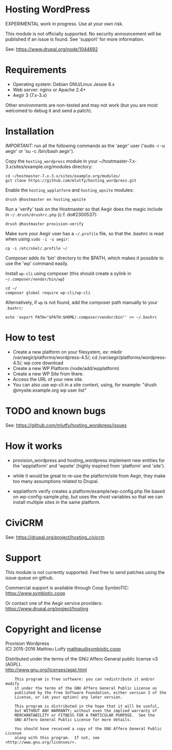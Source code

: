 Hosting WordPress
=================

EXPERIMENTAL work in progress. Use at your own risk.

This module is not officially supported. No security announcement will be
published if an issue is found. See 'support' for more information.

See: https://www.drupal.org/node/1044692

Requirements
============

* Operating system: Debian GNU/Linux Jessie 8.x
* Web server: nginx or Apache 2.4+
* Aegir 3 (7.x-3.x)

Other environments are non-tested and may not work (but you are most welcomed to debug it and send a patch).

Installation
============

*IMPORTANT:* run all the following commands as the 'aegir' user ('sudo -i -u aegir' or 'su -c /bin/bash aegir').

Copy the `hosting_wordpress` module in your ~/hostmaster-7.x-3.x/sites/example.org/modules directory:

    cd ~/hostmaster-7.x-3.x/sites/example.org/modules/
    git clone https://github.com/mlutfy/hosting_wordpress.git

Enable the `hosting_wpplatform` and `hosting_wpsite` modules:

    drush @hostmaster en hosting_wpsite

Run a 'verify' task on the Hostmaster so that Aegir does the magic include in `~/.drush/drushrc.php` (c.f. do#2300537):

    drush @hostmaster provision-verify

Make sure your Aegir user has a `~/.profile` file, so that the .bashrc is read when using `sudo -i -u aegir`:

    cp -i /etc/skel/.profile ~/

Composer adds its 'bin' directory to the $PATH, which makes it possible to use the 'wp' command easily.

Install `wp-cli` using composer (this should create a sylink in `~/.composer/vendor/bin/wp`)

    cd ~/
    composer global require wp-cli/wp-cli

Alternatively, if `wp` is not found, add the composer path manually to your `.bashrc`:

    echo 'export PATH="$PATH:$HOME/.composer/vendor/bin"' >> ~/.bashrc

How to test
===========

- Create a new platform on your filesystem, ex: mkdir /var/aegir/platforms/wordpress-4.5/; cd /var/aegir/platforms/wordpress-4.5/; wp core download
- Create a new WP Platform (node/add/wpplatform)
- Create a new WP Site from there.
- Access the URL of your new site.
- You can also use wp-cli in a site context, using, for example: "drush @mysite.example.org wp user list"

TODO and known bugs
===================

See: https://github.com/mlutfy/hosting_wordpress/issues

How it works
============

- provision_wordpress and hosting_wordpress implement new entities for
  the 'wpplatform' and 'wpsite' (highly inspired from 'platform' and 'site').

- while it would be great to re-use the platform/site from Aegir, they make
  too many assumptions related to Drupal.

- wpplatform verify creates a platform/example/wp-config.php file
  based on wp-config-sample.php, but uses the vhost variables so that
  we can install multiple sites in the same platform.

CiviCRM
=======

See: https://drupal.org/project/hosting_civicrm

Support
=======

This module is not currently supported. Feel free to send patches using the issue queue on github.

Commercial support is available through Coop SymbioTIC:  
https://www.symbiotic.coop

Or contact one of the Aegir service providers:  
https://www.drupal.org/project/hosting

Copyright and license
=====================

Provision Wordpress  
(C) 2015-2016 Mathieu Lutfy <mathieu@symbiotic.coop>

Distributed under the terms of the GNU Affero General public license v3 (AGPL).  
http://www.gnu.org/licenses/agpl.html

```
    This program is free software: you can redistribute it and/or modify
    it under the terms of the GNU Affero General Public License as
    published by the Free Software Foundation, either version 3 of the
    License, or (at your option) any later version.

    This program is distributed in the hope that it will be useful,
    but WITHOUT ANY WARRANTY; without even the implied warranty of
    MERCHANTABILITY or FITNESS FOR A PARTICULAR PURPOSE.  See the
    GNU Affero General Public License for more details.

    You should have received a copy of the GNU Affero General Public License
    along with this program.  If not, see <http://www.gnu.org/licenses/>.
```
